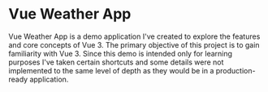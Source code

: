 # Vue Weather App

Vue Weather App is a demo application I've created to explore the features and core concepts of Vue 3. The primary objective of this project is to gain familiarity with Vue 3. Since this demo is intended only for learning purposes I've taken certain shortcuts and some details were not implemented to the same level of depth as they would be in a production-ready application.
